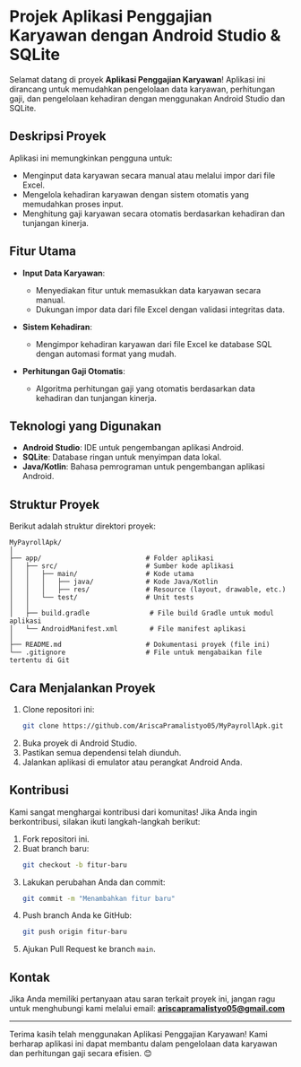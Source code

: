 # Projek Aplikasi Penggajian Karyawan dengan Android Studio & SQLite

Selamat datang di proyek **Aplikasi Penggajian Karyawan**! Aplikasi ini dirancang untuk memudahkan pengelolaan data karyawan, perhitungan gaji, dan pengelolaan kehadiran dengan menggunakan Android Studio dan SQLite. 

## Deskripsi Proyek

Aplikasi ini memungkinkan pengguna untuk:
- Menginput data karyawan secara manual atau melalui impor dari file Excel.
- Mengelola kehadiran karyawan dengan sistem otomatis yang memudahkan proses input.
- Menghitung gaji karyawan secara otomatis berdasarkan kehadiran dan tunjangan kinerja.

## Fitur Utama

- **Input Data Karyawan**: 
  - Menyediakan fitur untuk memasukkan data karyawan secara manual.
  - Dukungan impor data dari file Excel dengan validasi integritas data.

- **Sistem Kehadiran**: 
  - Mengimpor kehadiran karyawan dari file Excel ke database SQL dengan automasi format yang mudah.

- **Perhitungan Gaji Otomatis**: 
  - Algoritma perhitungan gaji yang otomatis berdasarkan data kehadiran dan tunjangan kinerja.

## Teknologi yang Digunakan

- **Android Studio**: IDE untuk pengembangan aplikasi Android.
- **SQLite**: Database ringan untuk menyimpan data lokal.
- **Java/Kotlin**: Bahasa pemrograman untuk pengembangan aplikasi Android.

## Struktur Proyek

Berikut adalah struktur direktori proyek:

```
MyPayrollApk/
│
├── app/                          # Folder aplikasi
│   ├── src/                      # Sumber kode aplikasi
│   │   ├── main/                 # Kode utama
│   │   │   ├── java/             # Kode Java/Kotlin
│   │   │   ├── res/              # Resource (layout, drawable, etc.)
│   │   └── test/                 # Unit tests
│   │
│   ├── build.gradle               # File build Gradle untuk modul aplikasi
│   └── AndroidManifest.xml        # File manifest aplikasi
│
├── README.md                     # Dokumentasi proyek (file ini)
└── .gitignore                    # File untuk mengabaikan file tertentu di Git
```

## Cara Menjalankan Proyek

1. Clone repositori ini:
   ```bash
   git clone https://github.com/AriscaPramalistyo05/MyPayrollApk.git
   ```
2. Buka proyek di Android Studio.
3. Pastikan semua dependensi telah diunduh.
4. Jalankan aplikasi di emulator atau perangkat Android Anda.

## Kontribusi

Kami sangat menghargai kontribusi dari komunitas! Jika Anda ingin berkontribusi, silakan ikuti langkah-langkah berikut:

1. Fork repositori ini.
2. Buat branch baru:
   ```bash
   git checkout -b fitur-baru
   ```
3. Lakukan perubahan Anda dan commit:
   ```bash
   git commit -m "Menambahkan fitur baru"
   ```
4. Push branch Anda ke GitHub:
   ```bash
   git push origin fitur-baru
   ```
5. Ajukan Pull Request ke branch `main`.

## Kontak

Jika Anda memiliki pertanyaan atau saran terkait proyek ini, jangan ragu untuk menghubungi kami melalui email: **ariscapramalistyo05@gmail.com**

---

Terima kasih telah menggunakan Aplikasi Penggajian Karyawan! Kami berharap aplikasi ini dapat membantu dalam pengelolaan data karyawan dan perhitungan gaji secara efisien. 😊
